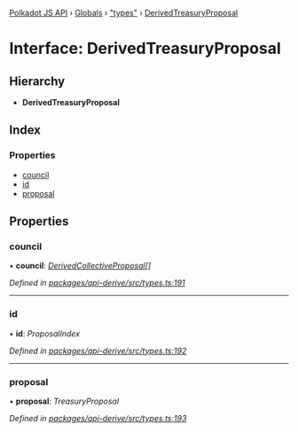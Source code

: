 [Polkadot JS API](../README.md) › [Globals](../globals.md) › ["types"](../modules/_types_.md) › [DerivedTreasuryProposal](_types_.derivedtreasuryproposal.md)

# Interface: DerivedTreasuryProposal

## Hierarchy

* **DerivedTreasuryProposal**

## Index

### Properties

* [council](_types_.derivedtreasuryproposal.md#council)
* [id](_types_.derivedtreasuryproposal.md#id)
* [proposal](_types_.derivedtreasuryproposal.md#proposal)

## Properties

###  council

• **council**: *[DerivedCollectiveProposal](_types_.derivedcollectiveproposal.md)[]*

*Defined in [packages/api-derive/src/types.ts:191](https://github.com/polkadot-js/api/blob/ce5c8f7443/packages/api-derive/src/types.ts#L191)*

___

###  id

• **id**: *ProposalIndex*

*Defined in [packages/api-derive/src/types.ts:192](https://github.com/polkadot-js/api/blob/ce5c8f7443/packages/api-derive/src/types.ts#L192)*

___

###  proposal

• **proposal**: *TreasuryProposal*

*Defined in [packages/api-derive/src/types.ts:193](https://github.com/polkadot-js/api/blob/ce5c8f7443/packages/api-derive/src/types.ts#L193)*
